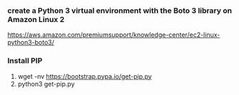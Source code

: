 ### create a Python 3 virtual environment with the Boto 3 library on Amazon Linux 2

https://aws.amazon.com/premiumsupport/knowledge-center/ec2-linux-python3-boto3/

### Install PIP

1) wget -nv https://bootstrap.pypa.io/get-pip.py
2) python3 get-pip.py
